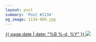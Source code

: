 ```yaml
---
layout: post
summary: 'Post #1134'
og_image: 1134-960.jpg
---
```


<p>
 <time>
  <a href="/1134">
   {{ page.date | date: "%B %-d, %Y" }}
  </a>
 </time>
 <a href="/1134">
  <img sizes="(min-width: 700px) 50vw, calc(100vw - 2rem)" src="{{ site.assets_url }}/1134-480.jpg" srcset="{{ site.assets_url }}/1134-240.jpg 240w, {{ site.assets_url }}/1134-480.jpg 480w, {{ site.assets_url }}/1134-720.jpg 720w, {{ site.assets_url }}/1134-960.jpg 960w"/>
 </a>
</p>
